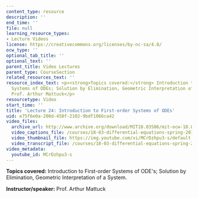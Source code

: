 ```yaml
---
content_type: resource
description: ''
end_time: ''
file: null
learning_resource_types:
- Lecture Videos
license: https://creativecommons.org/licenses/by-nc-sa/4.0/
ocw_type: ''
optional_tab_title: ''
optional_text: ''
parent_title: Video Lectures
parent_type: CourseSection
related_resources_text: ''
resource_index_text: <p><strong>Topics covered:</strong> Introduction to First-order
  Systems of ODEs; Solution by Elimination, Geometric Interpretation of a System</p><p><strong>Instructor/speaker:</strong>
  Prof. Arthur Mattuck</p>
resourcetype: Video
start_time: ''
title: 'Lecture 24: Introduction to First-order Systems of ODEs'
uid: e75f6e0a-200d-450f-2102-9bdf1066ca42
video_files:
  archive_url: http://www.archive.org/download/MIT18.03S06/mit-ocw-18.03-lec24-14apr2003-220k.mp4
  video_captions_file: /courses/18-03-differential-equations-spring-2010/26238ae1db765875b9d5ba874fdf48e0_MCrDzhpu3-s.vtt
  video_thumbnail_file: https://img.youtube.com/vi/MCrDzhpu3-s/default.jpg
  video_transcript_file: /courses/18-03-differential-equations-spring-2010/07023906609831af261b9a392c4deef3_MCrDzhpu3-s.pdf
video_metadata:
  youtube_id: MCrDzhpu3-s
---
```


**Topics covered:** Introduction to First-order Systems of ODE's; Solution by Elimination, Geometric Interpretation of a System.

**Instructor/speaker:** Prof. Arthur Mattuck


